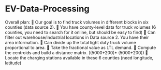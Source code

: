 # EV-Data-Processing
Overall plan:
 Our goal is to find truck volumes in different blocks in six counties (data source 2).
 You have county-level data for truck volumes (6 counties, you need to search for it online,
but should be easy to find)
 Can filter out warehouse/industrial locations in Data source 2. You have their area
information.
 Can divide up the total light duty truck volume proportional to area.
 Take the fractional value as LTL demand.
 Compute the centroids and build a distance matrix. ((5000+200)* (5000+200))
 Locate the charging stations available in these 6 counties (need longitude, latitude)
